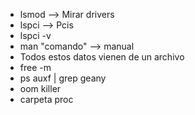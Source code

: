 - lsmod --> Mirar drivers
- lspci --> Pcis
- lspci -v
- man "comando" --> manual
- Todos estos datos vienen de un archivo
- free -m
- ps auxf | grep geany
- oom killer
- carpeta proc




